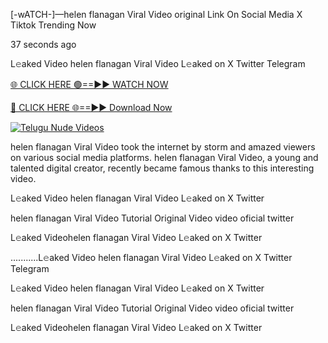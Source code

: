 [-wATCH-]—helen flanagan Viral Video original Link On Social Media X Tiktok Trending Now



37 seconds ago

L𝚎aked Video helen flanagan Viral Video L𝚎aked on X Twitter Telegram

[🌐 CLICK HERE 🟢==►► WATCH NOW](https://viral-xone.blogspot.com/2025/01/valovideo.html)

[🔴 CLICK HERE 🌐==►► Download Now](https://viral-xone.blogspot.com/2025/01/valovideo.html)

[![Telugu Nude Videos](https://i.imgur.com/dJHk4Zq.gif)](https://viral-xone.blogspot.com/2025/01/valovideo.html)

helen flanagan Viral Video took the internet by storm and amazed viewers on various social media platforms. helen flanagan Viral Video, a young and talented digital creator, recently became famous thanks to this interesting video.

L𝚎aked Video helen flanagan Viral Video L𝚎aked on X Twitter

helen flanagan Viral Video Tutorial Original Video video oficial twitter

L𝚎aked Videohelen flanagan Viral Video L𝚎aked on X Twitter

...........L𝚎aked Video helen flanagan Viral Video L𝚎aked on X Twitter Telegram

L𝚎aked Video helen flanagan Viral Video L𝚎aked on X Twitter

helen flanagan Viral Video Tutorial Original Video video oficial twitter

L𝚎aked Videohelen flanagan Viral Video L𝚎aked on X Twitter